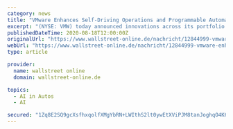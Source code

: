 ```yaml
---
category: news
title: "VMware Enhances Self-Driving Operations and Programmable Automation With Updates Across vRealize Cloud Management"
excerpt: "(NYSE: VMW) today announced innovations across its portfolio of VMware vRealize Cloud Management on-premises and software as a service (SaaS) offerings. The new and enhanced product capabilities combine to further enable customers to consistently deploy and operate their applications,"
publishedDateTime: 2020-08-18T12:00:00Z
originalUrl: "https://www.wallstreet-online.de/nachricht/12844999-vmware-enhances-self-driving-operations-and-programmable-automation-with-updates-across-vrealize-cloud-management/all"
webUrl: "https://www.wallstreet-online.de/nachricht/12844999-vmware-enhances-self-driving-operations-and-programmable-automation-with-updates-across-vrealize-cloud-management/all"
type: article

provider:
  name: wallstreet online
  domain: wallstreet-online.de

topics:
  - AI in Autos
  - AI

secured: "1Zq8E2SQ9gcXsfhxqolfXMgYbRN+LWIthS2lt0ywEtXViPJM8tanJoghqO4K6lRlYl1lcQEvWDNiEUpwKMj4rZ0KuG6dz+gXKN+jpIm/zyvmJW989CcP6Vox2BQ8pxOrCz82syQDbE02HSmBgdtwNDk0Z5kJL9ZRyxcOHm9FA+UgpWn4kxtSWrdV4Ryq0FjI7Ch9YAo0k1mAFtzKDnFcXE/DeTv/dPVMBBPfpYkPspXBvaY2qLDrGXwDPfKjjhYQs+HsSlK5I/IAeO4O6XSeFH5gXYK8azOq6Rs/XFA1etufUB+qZopsopij6otDI/o5NH7UOWJbJhzH43A5LgdAFKakKF36xaCguJE7RFVmsbU=;HKFmc9xzYA5J+RrRjsRkhA=="
---
```


